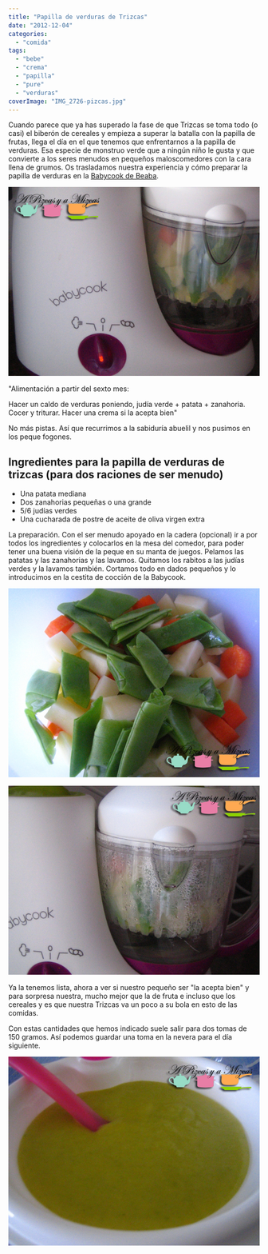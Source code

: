 ```yaml
---
title: "Papilla de verduras de Trizcas"
date: "2012-12-04"
categories:
  - "comida"
tags:
  - "bebe"
  - "crema"
  - "papilla"
  - "pure"
  - "verduras"
coverImage: "IMG_2726-pizcas.jpg"
---
```


Cuando parece que ya has superado la fase de que Trizcas se toma todo (o casi) el biberón de cereales y empieza a superar la batalla con la papilla de frutas, llega el día en el que tenemos que enfrentarnos a la papilla de verduras. Esa especie de monstruo verde que a ningún niño le gusta y que convierte a los seres menudos en pequeños maloscomedores con la cara llena de grumos. Os trasladamos nuestra experiencia y cómo preparar la papilla de verduras en la [Babycook de Beaba](http://www.beaba.com/flash/#/es_ES/productos/detalles/16-23-Robot+licuadora%2C+olla+vaporera-Babycook).

![La papilla de verduras, lista para ser triturada](images/IMG_2714-pizcas.jpg "papilla de verduras (pizcas)")

"Alimentación a partir del sexto mes:

Hacer un caldo de verduras poniendo, judía verde + patata + zanahoria. Cocer y triturar. Hacer una crema si la acepta bien"

No más pistas. Así que recurrimos a la sabiduría abuelil y nos pusimos en los peque fogones.

## Ingredientes para la papilla de verduras de trizcas (para dos raciones de ser menudo)

- Una patata mediana
- Dos zanahorias pequeñas o una grande
- 5/6 judías verdes
- Una cucharada de postre de aceite de oliva virgen extra

La preparación. Con el ser menudo apoyado en la cadera (opcional) ir a por todos los ingredientes y colocarlos en la mesa del comedor, para poder tener una buena visión de la peque en su manta de juegos. Pelamos las patatas y las zanahorias y las lavamos. Quitamos los rabitos a las judías verdes y la lavamos también. Cortamos todo en dados pequeños y lo introducimos en la cestita de cocción de la Babycook.

![Verduras para la papilla de verduras](images/IMG_2712-pizcas.jpg "verduras para papilla de verduras (pizcas)")

![La papilla de verduras cociendo](images/IMG_2724-pizcas.jpg "Cociendo (pizcas)")

Ya la tenemos lista, ahora a ver si nuestro pequeño ser "la acepta bien" y para sorpresa nuestra, mucho mejor que la de fruta e incluso que los cereales y es que nuestra Trizcas va un poco a su bola en esto de las comidas.

Con estas cantidades que hemos indicado suele salir para dos tomas de 150 gramos. Así podemos guardar una toma en la nevera para el día siguiente.

![Ración de papilla de verduras para Trizcas](images/IMG_2726-pizcas.jpg "Papilla de verduras de Trizcas (pizcas)")

